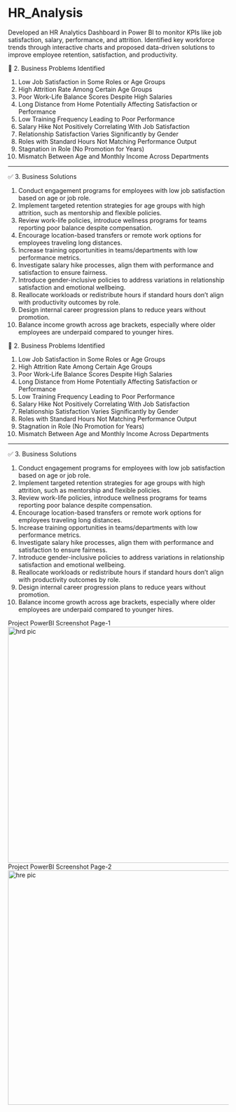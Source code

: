# HR_Analysis
Developed an HR Analytics Dashboard in Power BI to monitor KPIs like job satisfaction, salary, performance, and attrition. Identified key workforce trends through interactive charts and proposed data-driven solutions to improve employee retention, satisfaction, and productivity.

🛑 2. Business Problems Identified
1.	Low Job Satisfaction in Some Roles or Age Groups
2.	High Attrition Rate Among Certain Age Groups
3.	Poor Work-Life Balance Scores Despite High Salaries
4.	Long Distance from Home Potentially Affecting Satisfaction or Performance
5.	Low Training Frequency Leading to Poor Performance
6.	Salary Hike Not Positively Correlating With Job Satisfaction
7.	Relationship Satisfaction Varies Significantly by Gender
8.	Roles with Standard Hours Not Matching Performance Output
9.	Stagnation in Role (No Promotion for Years)
10.	Mismatch Between Age and Monthly Income Across Departments
________________________________________
✅ 3. Business Solutions
1.	Conduct engagement programs for employees with low job satisfaction based on age or job role.
2.	Implement targeted retention strategies for age groups with high attrition, such as mentorship and flexible policies.
3.	Review work-life policies, introduce wellness programs for teams reporting poor balance despite compensation.
4.	Encourage location-based transfers or remote work options for employees traveling long distances.
5.	Increase training opportunities in teams/departments with low performance metrics.
6.	Investigate salary hike processes, align them with performance and satisfaction to ensure fairness.
7.	Introduce gender-inclusive policies to address variations in relationship satisfaction and emotional wellbeing.
8.	Reallocate workloads or redistribute hours if standard hours don’t align with productivity outcomes by role.
9.	Design internal career progression plans to reduce years without promotion.
10.	Balance income growth across age brackets, especially where older employees are underpaid compared to younger hires.


🛑 2. Business Problems Identified
1.	Low Job Satisfaction in Some Roles or Age Groups
2.	High Attrition Rate Among Certain Age Groups
3.	Poor Work-Life Balance Scores Despite High Salaries
4.	Long Distance from Home Potentially Affecting Satisfaction or Performance
5.	Low Training Frequency Leading to Poor Performance
6.	Salary Hike Not Positively Correlating With Job Satisfaction
7.	Relationship Satisfaction Varies Significantly by Gender
8.	Roles with Standard Hours Not Matching Performance Output
9.	Stagnation in Role (No Promotion for Years)
10.	Mismatch Between Age and Monthly Income Across Departments
________________________________________
✅ 3. Business Solutions
1.	Conduct engagement programs for employees with low job satisfaction based on age or job role.
2.	Implement targeted retention strategies for age groups with high attrition, such as mentorship and flexible policies.
3.	Review work-life policies, introduce wellness programs for teams reporting poor balance despite compensation.
4.	Encourage location-based transfers or remote work options for employees traveling long distances.
5.	Increase training opportunities in teams/departments with low performance metrics.
6.	Investigate salary hike processes, align them with performance and satisfaction to ensure fairness.
7.	Introduce gender-inclusive policies to address variations in relationship satisfaction and emotional wellbeing.
8.	Reallocate workloads or redistribute hours if standard hours don’t align with productivity outcomes by role.
9.	Design internal career progression plans to reduce years without promotion.
10.	Balance income growth across age brackets, especially where older employees are underpaid compared to younger hires.


Project PowerBI Screenshot Page-1
<img width="955" height="539" alt="hrd pic" src="https://github.com/user-attachments/assets/6b1fe8cd-810a-4f7a-be27-44072512a84f" />
Project PowerBI Screenshot Page-2
<img width="947" height="535" alt="hre pic" src="https://github.com/user-attachments/assets/65249777-b141-4850-8b40-4de7f71d548d" />



